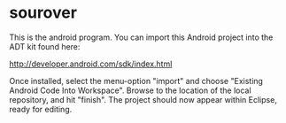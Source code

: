 sourover
========

This is the android program. You can import this Android project into the ADT kit found here:

http://developer.android.com/sdk/index.html

Once installed, select the menu-option "import" and  choose "Existing Android Code Into Workspace". Browse to the location of the local repository, and hit "finish". The project should now appear within Eclipse, ready for editing.